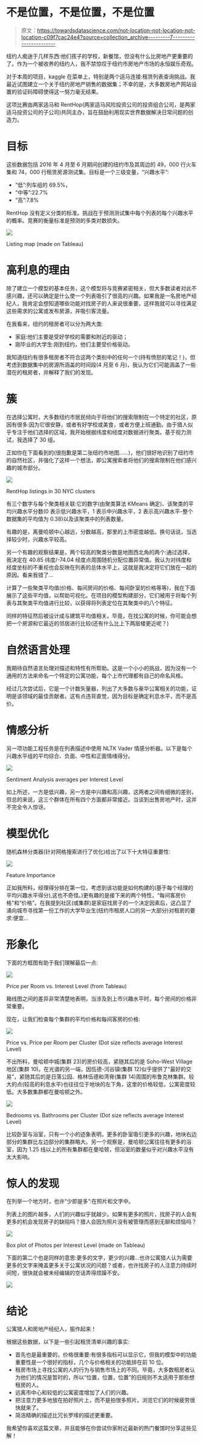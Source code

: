 # 不是位置，不是位置，不是位置

> 原文：<https://towardsdatascience.com/not-location-not-location-not-location-c09f7cac24e4?source=collection_archive---------7----------------------->

纽约人痴迷于几样东西:他们孩子的学校，新餐馆，但没有什么比房地产更重要的了。作为一个被收养的纽约人，我不禁惊叹于纽约市房地产市场的永恒娱乐奇观。

对于本周的项目，kaggle 在菜单上，特别是两个适马连接:租赁列表查询挑战。我最近试图建立一个关于纽约房地产销售的数据集；不幸的是，大多数房地产网站设置的验证码障碍使得这一努力毫无结果。

这项比赛由两家适马和 RentHop(两家适马风险投资公司的投资组合公司，是两家适马投资公司的子公司)共同主办，旨在鼓励利用现实世界数据解决日常问题的创造力。

# 目标

这些数据包括 2016 年 4 月至 6 月期间创建的纽约市及其周边的 49，000 行火车集和 74，000 行租赁房源测试集。目标是一个三级变量，“兴趣水平”:

*   “低”:列车组的 69.5%，
*   “中等”:22.7%
*   “高”:7.8%

RentHop 没有定义分类的标准。挑战在于预测测试集中每个列表的每个兴趣水平的概率。竞赛的衡量标准是预测的多类对数损失。

![](img/eea765244a0deccda802c1f34f6e63df.png)

Listing map (made on Tableau)

# 高利息的理由

除了建立一个模型的基本任务，这个模型将与竞赛紧密相关，但大多数读者对此不感兴趣，还可以确定是什么使一个列表吸引了很高的兴趣。如果我是一名房地产经纪人，我肯定会想知道哪些功能对找房子的人来说很重要，这样我就可以寻找满足这些需求的公寓或发布房源，并吸引客流量。

在我看来，纽约的租房者可以分为两大类:

*   家庭:他们主要是受好学校的需要和附近的驱动；
*   刚毕业的大学生:刚到纽约，他们主要受价格驱动。

我知道纽约有很多租房者不符合这两个类别中的任何一个(持有愤怒的笔记！)，但考虑到数据集中的房源所涵盖的时间段(4 月至 6 月)，我认为它们可能涵盖了一些潜在的租房者，并解释了我们的发现。

# 簇

在选择公寓时，大多数纽约市居民倾向于将他们的搜索限制在一个特定的社区，原因有很多:因为它很安静，或者有好学校或美食，或者方便上班通勤。由于猎人似乎专注于他们选择的区域，我开始根据纬度和经度对数据进行聚类。基于视力测试，我选择了 30 组。

正如你在下面看到的(很抱歉是第二张纽约市地图……)，他们很好地识别了纽约市的自然社区，并强化了这样一个想法，即公寓搜索者将他们的搜索限制在他们感兴趣的城市部分。

![](img/e72c5b1da8a13dcbb17af6fce9a07876.png)

RentHop listings in 30 NYC clusters

有三个数字与每个聚类相关联:它的数字(由聚类算法 KMeans 确定)、该聚类的平均兴趣水平分数(0 表示低兴趣水平，1 表示中兴趣水平，2 表示高兴趣水平-整个数据集的平均值为 0.38)以及该聚类中的列表数量。

有趣的是，离曼哈顿中心越远，分数越高，那里的上市密度越低。换句话说，当选择较少时，兴趣水平较高。

另一个有趣的观察结果是，两个较高的聚类分数是地图西北角的两个:通过选择，我决定在 40.85 纬度/-74.04 经度点周围随机分配位置异常值。我认为对纬度和经度坐标的不重视也会反映在列表的总体水平上，这就是我决定将它们放在一起的原因。看来我错了…

计算了一些聚类平均值(价格、每间房间的价格、每间卧室的价格等等)，我在下面展示了这些平均值，以帮助可视化。在项目的模型构建部分，它们被用于将每个列表与其聚类平均值进行比较，以获得将列表定位在其聚类中的八个特征。

同样的特征然后被设计成与建筑平均值相关。毕竟，在找公寓的时候，你可能会想把一个房源和它最近的邻居进行比较(还有什么比上下两层楼更近呢？)

# 自然语言处理

我期待自然语言处理对描述和特性有所帮助。这是一个小小的挑战，因为没有一个通用的方法来命名一个特定的公寓功能，每个上市代理都有自己的命名风格。

经过几次尝试后，它是一个计数矢量器，列出了大多数与豪华公寓相关的功能，证明是该领域的最佳贡献者。这有点违背直觉，因为目标是确定利息水平，而不是高价。

# 情感分析

另一项功能工程任务是在列表描述中使用 NLTK Vader 情感分析器。以下是每个兴趣水平组的平均综合、负面、中性和正面情绪得分。

![](img/3faea3bf3b97a598a7e6414b1fc37d76.png)

Sentiment Analysis averages per Interest Level

如上所述，一方是低兴趣，另一方是中兴趣和高兴趣，这两者之间有细微的差别，但总的来说，这三个群体在所有四个方面都非常接近。当谈到出售房地产时，这并不完全令人惊讶。

# 模型优化

随机森林分类器(针对网格搜索进行了优化)给出了以下十大特征重要性:

![](img/b7698441ad9dc7667894bfb6ed1791d9.png)

Feature Importance

正如我所料，经理得分排在第一位，考虑到该功能是如何构建的(基于每个经理的平均兴趣水平得分),这也不奇怪。)更有趣的是接下来的两个特性，“每间客房价格”和“价格”。在我提到社区(或集群)是家庭找房子的一个决定因素后，这凸显了涌向城市寻找第一份工作的大学毕业生(纽约市租房人口的另一大部分)对租房的要求:便宜…

# 形象化

下面的方框图有助于我们理解最后一点:

![](img/bf497f9e865b5a5b0c4011041c2daf7c.png)

Price per Room vs. Interest Level (from Tableau)

箱线图之间的差异非常清楚地表明，当涉及到上市兴趣水平时，每个房间的价格非常重要。

现在，让我们检查每个集群的平均价格和每间客房的价格:

![](img/43a21cdd2ad76e1c7f6f33b19fdaed3d.png)

Price vs. Price per Room per Cluster (Dot size reflects average Interest Level)

不出所料，曼哈顿中城(集群 23)的房价较高，紧随其后的是 Soho-West Village 地区(集群 10)。在光谱的另一端，因伍德-河谷镇(集群 12)似乎提供了“最好的交易”，紧随其后的是日落公园、格林伍德和湾脊(集群 14)周围的布鲁克林集群。较大的点(较高的利息水平)也往往位于地块的左下角，这里的价格较低，公寓密度较低。大多数集群都在曼哈顿之外。

![](img/17cb514d196f8189ce9b2d9d16fc87b9.png)

Bedrooms vs. Bathrooms per Cluster (Dot size reflects average Interest Level)

比较卧室与浴室，只有一个小的迹象表明，更多的卧室吸引更多的兴趣，地块右边部分的集群比左边部分的集群略大。另一个观察是，曼哈顿公寓往往有更多的浴室，因为 1.25 线以上的所有集群都在曼哈顿，但浴室的数量似乎对兴趣水平没有太大影响。

# 惊人的发现

在列举一个地方时，也许“少即是多”:在照片和文字中。

列表上的图片越多，人们的兴趣似乎就越少。如果有更多的照片，找房子的人会有更多的机会发现房子的缺陷吗？猎人会因为照片没有被管理而感到无聊和烦恼吗？

![](img/0acd373cbc019389be6c865a54bbd533.png)

Box plot of Photos per Interest Level (made on Tableau)

下面的第二个也是同样的意思:更多的文字，更少的兴趣…也许公寓猎人认为需要更多的文字来掩盖更多关于公寓状况的问题？或者，也许找房子的人注意力持续时间短，很快就会被未经编辑的空话弄得烦躁不安。

![](img/f139404511361afa2ced8a48cc6aa51e.png)

# 结论

公寓猎人和房地产经纪人，振作起来！

根据这些数据，以下是一些引起租赁清单兴趣的事实:

*   首先也是最重要的，价格很重要:有很多指标可以显示它，但我的模型中的功能重要性是一个很好的指标，几个与价格相关的功能排在前 10 位。
*   租房市场上寻找公寓的人的行为与销售市场上的不同。毕竟，大多数租房者认为他们的情况是暂时的，所以“位置，位置，位置”的旧规则不太适用于那些想租房的人。
*   远离市中心和较低的公寓密度增加了人们的兴趣。
*   把注意力更多地放在拍好照片上，而不是拍很多照片。浏览它们的时候疲劳很快就来了。
*   简洁精确的描述比冗长罗嗦的描述更重要。

我希望你喜欢这篇文章，并且能够在你尝试你家附近最新的热门餐馆时分享这些见解！